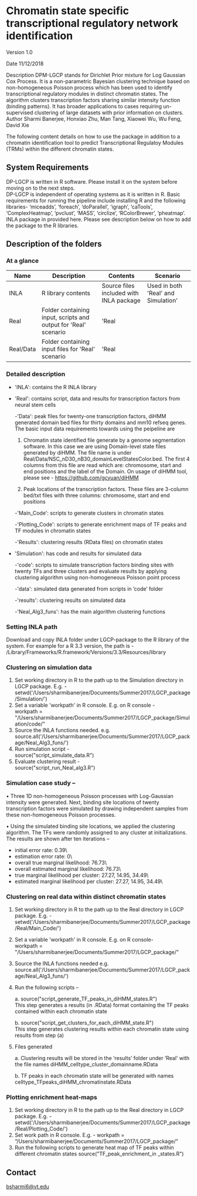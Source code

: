 # Chromatin state specific transcriptional regulatory network identification

Version	1.0

Date		11/12/2018

Description	DPM-LGCP stands for Dirichlet Prior mixture for Log Gaussian Cox Process. It is a non-parametric Bayesian clustering technique based on non-homogeneous Poisson process which has been used to identify transcriptional regulatory modules in distinct chromatin states. The algorithm clusters transcription factors sharing similar intensity function (binding patterns). It has broader applications to cases requiring un-supervised clustering of large datasets with prior information on clusters.	
Author 	Sharmi Banerjee, Honxiao Zhu, Man Tang, Xiaowei Wu, Wu Feng, David Xie	

The following content details on how to use the package in addition to a chromatin identification tool to predict Transcriptional Regulatoy Modules (TRMs) within the different chromatin states. 

## System Requirements
DP-LGCP is written in R software. Please install it on the system before moving on to the next steps.\
DP-LGCP is independent of operating systems as it is written in R. Basic requirements for running the pipeline include installing R and the following libraries- ‘miceadds’, ‘foreach’, ‘doParallel’, ‘igraph’, ‘caTools’, ‘ComplexHeatmap’, ‘pvclust’, ‘MASS’, ‘circlize’, ‘RColorBrewer’, ‘pheatmap’. INLA package in provided here. Please see description below on how to add the package to the R libraries.

## Description of the folders


### At a glance
| Name  | Description | Contents | Scenario|
| ------------- | ------------- |------------- |------------- |
| INLA  |R library contents  |Source files included with INLA package| Used in both 'Real' and Simulation'|
| Real  | Folder containing input, scripts and output for 'Real' scenario  | 'Real|
| Real/Data  | Folder containing input files for 'Real' scenario  | 'Real|

### Detailed description

- 'INLA': contains the R INLA library
- 'Real': contains script, data and results for transcription factors from neural stem cells  
  
  -'Data':  peak files for twenty-one transcription factors, diHMM generated domain bed files for thirty domains and mm10 refseq genes. The basic input data requirements towards using the peipeline are 
   
   1. Chromatin state identified file generate by a genome segmentation software. In this case we are using Domain-level state files generated by diHMM. The file name is under Real/Data/NSC_nD30_nB30_domainLevelStatesColor.bed. The first 4 columns from this file are read which are: chromosome, start and end positions and the label of the Domain. On usage of diHMM tool, please see - https://github.com/gcyuan/diHMM
   
   2. Peak locations of the transcription factors. These files are 3-column bed/txt files with three columns: chromosome, start and end positions
  
  -'Main_Code':  scripts to generate clusters in chromatin states
  
  -'Plotting_Code':   scripts to generate enrichment maps of TF peaks and TF modules in chromatin states
  
  -'Results':  clustering results (RData files) on chromatin states

- 'Simulation': has code and results for simulated data

  -'code': scripts to simulate transcription factors binding sites with twenty TFs and three clusters and evaluate results by applying clustering algorithm using non-homogeneous Poisson point process
  
  -'data': simulated data generated from scripts in ’code’ folder
  
  -'results':  clustering results on simulated data
  
  -'Neal_Alg3_funs': has the main algorithm clustering functions



### Setting INLA path 
Download and copy INLA folder under LGCP-package to the R library of the system. For example for a R 3.3 version, the path is  - /Library/Frameworks/R.framework/Versions/3.3/Resources/library

### Clustering on simulation data
1.	Set working directory in R to the path up to the Simulation directory in LGCP package. E.g. -\
setwd('/Users/sharmibanerjee/Documents/Summer2017/LGCP_package/Simulation/')
2.	Set a variable 'workpath' in R console. E.g. on R console -\
workpath = "/Users/sharmibanerjee/Documents/Summer2017/LGCP_package/Simulation/code/”
3. Source the INLA functions needed. e.g.\
source.all('/Users/sharmibanerjee/Documents/Summer2017/LGCP_package/Neal_Alg3_funs/')
4.	Run simulation script -\
source("script_simulate_data.R")
5.	Evaluate clustering result -\
source("script_run_Neal_alg3.R")

### Simulation case study – 
•	Three 1D non-homogeneous Poisson processes with Log-Gaussian intensity were generated. Next, binding site locations of twenty transcription factors were simulated by drawing independent samples from these non-homogeneous Poisson processes. 

•	Using the simulated binding site locations, we applied the clustering algorithm. The TFs were randomly assigned to any cluster at initializations. The results are shown after ten iterations –
  - initial error rate: 0.39\
  - estimation error rate: 0\
  - overall true marginal likelihood: 76.73\
  - overall estimated marginal likelihood: 76.73\
  -	true marginal likelihood per cluster: 27.27, 14.95, 34.49\
  -	estimated marginal likelihood per cluster: 27.27, 14.95, 34.49\

### Clustering on real data within distinct chromatin states
1.	Set working directory in R to the path up to the Real directory in LGCP package. E.g. -\
setwd('/Users/sharmibanerjee/Documents/Summer2017/LGCP_package/Real/Main_Code/')
2.	Set a variable 'workpath' in R console. E.g. on R console-\
workpath = "/Users/sharmibanerjee/Documents/Summer2017/LGCP_package/”
3. Source the INLA functions needed e.g.\
source.all('/Users/sharmibanerjee/Documents/Summer2017/LGCP_package/Neal_Alg3_funs/')
4.	Run the following scripts –

    a. source("script_generate_TF_peaks_in_diHMM_states.R")\
This step generates a results (in .RData) format containing the TF peaks contained within each chromatin state

    b. source("script_get_clusters_for_each_diHMM_state.R")\
This step generates clustering results within each chromatin state using results from step (a)

5.	Files generated 

    a.	Clustering results will be stored in the ‘results’ folder under ‘Real’ with the file names diHMM_celltype_cluster_domainname.RData
    
    b.	TF peaks in each chromatin state will be generated with names celltype_TFpeaks_diHMM_chromatinstate.RData

### Plotting enrichment heat-maps
1.	Set working directory in R to the path up to the Real directory in LGCP package. E.g. -
setwd('/Users/sharmibanerjee/Documents/Summer2017/LGCP_package/Real/Plotting_Code/')
2.	Set work path in R console. E.g. -
workpath = “/Users/sharmibanerjee/Documents/Summer2017/LGCP_package/”
3.	Run the following scripts to generate heat map of TF peaks within different chromatin states
source("TF_peak_enrichment_in _states.R")


## Contact
bsharmi6@vt.edu
